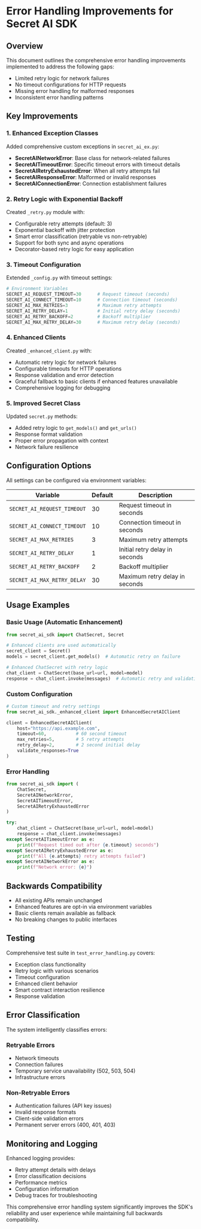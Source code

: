 # Error Handling Improvements for Secret AI SDK

## Overview

This document outlines the comprehensive error handling improvements implemented to address the following gaps:

- Limited retry logic for network failures
- No timeout configurations for HTTP requests  
- Missing error handling for malformed responses
- Inconsistent error handling patterns

## Key Improvements

### 1. Enhanced Exception Classes

Added comprehensive custom exceptions in `secret_ai_ex.py`:

- **SecretAINetworkError**: Base class for network-related failures
- **SecretAITimeoutError**: Specific timeout errors with timeout details
- **SecretAIRetryExhaustedError**: When all retry attempts fail
- **SecretAIResponseError**: Malformed or invalid responses
- **SecretAIConnectionError**: Connection establishment failures

### 2. Retry Logic with Exponential Backoff

Created `_retry.py` module with:

- Configurable retry attempts (default: 3)
- Exponential backoff with jitter protection
- Smart error classification (retryable vs non-retryable)
- Support for both sync and async operations
- Decorator-based retry logic for easy application

### 3. Timeout Configuration

Extended `_config.py` with timeout settings:

```python
# Environment Variables
SECRET_AI_REQUEST_TIMEOUT=30      # Request timeout (seconds)
SECRET_AI_CONNECT_TIMEOUT=10      # Connection timeout (seconds)
SECRET_AI_MAX_RETRIES=3           # Maximum retry attempts
SECRET_AI_RETRY_DELAY=1           # Initial retry delay (seconds)
SECRET_AI_RETRY_BACKOFF=2         # Backoff multiplier
SECRET_AI_MAX_RETRY_DELAY=30      # Maximum retry delay (seconds)
```

### 4. Enhanced Clients

Created `_enhanced_client.py` with:

- Automatic retry logic for network failures
- Configurable timeouts for HTTP operations
- Response validation and error detection
- Graceful fallback to basic clients if enhanced features unavailable
- Comprehensive logging for debugging

### 5. Improved Secret Class

Updated `secret.py` methods:

- Added retry logic to `get_models()` and `get_urls()`
- Response format validation
- Proper error propagation with context
- Network failure resilience

## Configuration Options

All settings can be configured via environment variables:

| Variable | Default | Description |
|----------|---------|-------------|
| `SECRET_AI_REQUEST_TIMEOUT` | 30 | Request timeout in seconds |
| `SECRET_AI_CONNECT_TIMEOUT` | 10 | Connection timeout in seconds |
| `SECRET_AI_MAX_RETRIES` | 3 | Maximum retry attempts |
| `SECRET_AI_RETRY_DELAY` | 1 | Initial retry delay in seconds |
| `SECRET_AI_RETRY_BACKOFF` | 2 | Backoff multiplier |
| `SECRET_AI_MAX_RETRY_DELAY` | 30 | Maximum retry delay in seconds |

## Usage Examples

### Basic Usage (Automatic Enhancement)

```python
from secret_ai_sdk import ChatSecret, Secret

# Enhanced clients are used automatically
secret_client = Secret()
models = secret_client.get_models()  # Automatic retry on failure

# Enhanced ChatSecret with retry logic
chat_client = ChatSecret(base_url=url, model=model)
response = chat_client.invoke(messages)  # Automatic retry and validation
```

### Custom Configuration

```python
# Custom timeout and retry settings
from secret_ai_sdk._enhanced_client import EnhancedSecretAIClient

client = EnhancedSecretAIClient(
    host="https://api.example.com",
    timeout=60,           # 60 second timeout
    max_retries=5,        # 5 retry attempts
    retry_delay=2,        # 2 second initial delay
    validate_responses=True
)
```

### Error Handling

```python
from secret_ai_sdk import (
    ChatSecret,
    SecretAINetworkError,
    SecretAITimeoutError,
    SecretAIRetryExhaustedError
)

try:
    chat_client = ChatSecret(base_url=url, model=model)
    response = chat_client.invoke(messages)
except SecretAITimeoutError as e:
    print(f"Request timed out after {e.timeout} seconds")
except SecretAIRetryExhaustedError as e:
    print(f"All {e.attempts} retry attempts failed")
except SecretAINetworkError as e:
    print(f"Network error: {e}")
```

## Backwards Compatibility

- All existing APIs remain unchanged
- Enhanced features are opt-in via environment variables
- Basic clients remain available as fallback
- No breaking changes to public interfaces

## Testing

Comprehensive test suite in `test_error_handling.py` covers:

- Exception class functionality
- Retry logic with various scenarios
- Timeout configuration
- Enhanced client behavior
- Smart contract interaction resilience
- Response validation

## Error Classification

The system intelligently classifies errors:

### Retryable Errors
- Network timeouts
- Connection failures  
- Temporary service unavailability (502, 503, 504)
- Infrastructure errors

### Non-Retryable Errors
- Authentication failures (API key issues)
- Invalid response formats
- Client-side validation errors
- Permanent server errors (400, 401, 403)

## Monitoring and Logging

Enhanced logging provides:

- Retry attempt details with delays
- Error classification decisions
- Performance metrics
- Configuration information
- Debug traces for troubleshooting

This comprehensive error handling system significantly improves the SDK's reliability and user experience while maintaining full backwards compatibility.